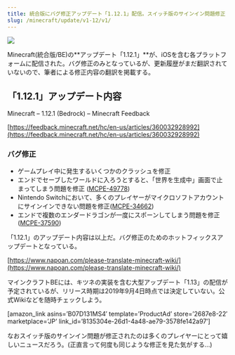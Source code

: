 ```yaml
---
title: 統合版にバグ修正アップデート「1.12.1」配信。スイッチ版のサインイン問題修正
slug: /minecraft/update/v1-12/v1/
---
```


![](https://cdn-ak.f.st-hatena.com/images/fotolife/s/sasigume/20210208/20210208121002.jpg)

Minecraft(統合版/BE)の**アップデート「1.12.1」**が、iOSを含む各プラットフォームに配信された。バグ修正のみとなっているが、更新履歴がまだ翻訳されていないので、筆者による修正内容の翻訳を掲載する。

## 「1.12.1」アップデート内容

Minecraft – 1.12.1 (Bedrock) – Minecraft Feedback

[https://feedback.minecraft.net/hc/en-us/articles/360032928992](https://feedback.minecraft.net/hc/en-us/articles/360032928992)

### バグ修正

*   ゲームプレイ中に発生するいくつかのクラッシュを修正
*   エンドでセーブしたワールドに入ろうとすると、「世界を生成中」画面で止まってしまう問題を修正 ([MCPE-49778](https://bugs.mojang.com/browse/MCPE-49778))
*   Nintendo Switchにおいて、多くのプレイヤーがマイクロソフトアカウントにサインインできない問題を修正([MCPE-34662](https://bugs.mojang.com/browse/MCPE-34662))
*   エンドで複数のエンダードラゴンが一度にスポーンしてしまう問題を修正 ([MCPE-37590](https://bugs.mojang.com/browse/MCPE-37590))

「1.12.1」のアップデート内容は以上だ。バグ修正のためのホットフィックスアップデートとなっている。

[https://www.napoan.com/please-translate-minecraft-wiki/](https://www.napoan.com/please-translate-minecraft-wiki/)

マインクラフトBEには、キツネの実装を含む大型アップデート「1.13」の配信が予定されているが、リリース時期は2019年9月4日時点では決定していない。公式Wikiなどを随時チェックしよう。

\[amazon\_link asins=’B07D131MS4′ template=’ProductAd’ store=’2687e8-22′ marketplace=’JP’ link\_id=’8135304e-26d1-4a48-ae79-3578fe142a97′\]

なおスイッチ版のサインイン問題が修正されたのは多くのプレイヤーにとって嬉しいニュースだろう。(正直言って何度も同じような修正を見た気がする…)
